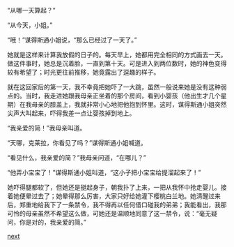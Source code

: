 
“从哪一天算起？”

“从今天，小姐。”

“哦！”谋得斯通小姐说，“那么已经过了一天了。”

她就是这样来计算我放假的日子的。每天早上，她都用完全相同的方式画去一天。做这件事时，她总是沉着脸，一直到第十天。可是进入到两位数时，她的神色变得较有希望了；时光更往前推移，她竟露出了逗趣的样子。

就在这回家后的第一天，我不幸竟把她吓了一大跳，虽然一般说来她是没有这种弱点的。当时，我走进她跟我母亲正坐着的那个房间，看到小婴孩（他出生才几个星期）在我母亲的膝盖上，我就非常小心地把他抱到怀里。这时，谋得斯通小姐突然尖声大叫起来，吓得我差一点让婴孩掉到地上。

“我亲爱的简！”我母亲叫道。

“天哪，克莱拉，你看见了吗？”谋得斯通小姐喊道。

“看见什么，我亲爱的简？”我母亲问道，“在哪儿？”

“他弄小宝宝了！”谋得斯通小姐叫道，“这小子把小宝宝给提溜起来了！”

她吓得腿都软了，但她还是挺起身子，朝我扑了上来，一把从我怀中抢走婴儿。接着她便晕过去了；她晕得那么厉害，大家只好给她灌下樱桃白兰地。她清醒过来后，郑重地给我下了一条禁令，我不得再以任何借口碰我的弟弟；我能看出，我那可怜的母亲虽然不希望这么做，可她还是温顺地同意了这一禁令，说：“毫无疑问，你是对的，我亲爱的简。”

[next](page117)